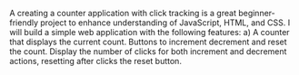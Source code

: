 A creating a counter application with click tracking is a great beginner-friendly project to enhance understanding of JavaScript, HTML, and CSS.
I will build a simple web application with the following features:
a) A counter that displays the current count.
Buttons to increment decrement and reset the count.
Display the number of clicks for both increment and decrement actions, resetting after clicks the reset button.
